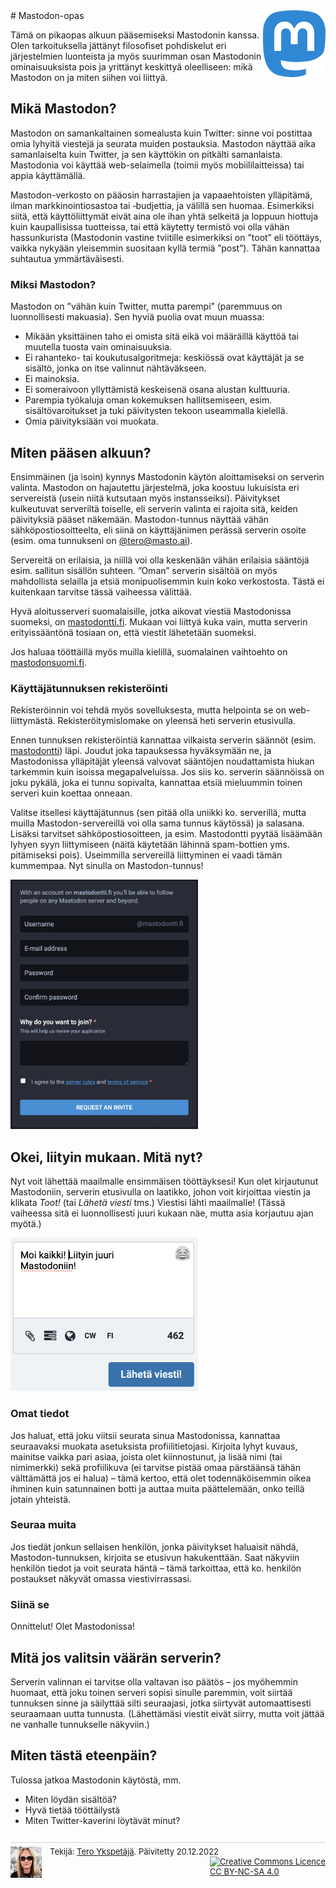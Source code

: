<img src="img/mastodon_logo.png" alt="Mastodon logo" style="float: right; width: 100px">
# Mastodon-opas

Tämä on pikaopas alkuun pääsemiseksi Mastodonin kanssa. Olen tarkoituksella jättänyt filosofiset pohdiskelut eri järjestelmien luonteista ja myös suurimman osan Mastodonin ominaisuuksista pois ja yrittänyt keskittyä oleelliseen: mikä Mastodon on ja miten siihen voi liittyä.

## Mikä Mastodon?

Mastodon on samankaltainen somealusta kuin Twitter: sinne voi postittaa omia lyhyitä viestejä ja seurata muiden postauksia. Mastodon näyttää aika samanlaiselta kuin Twitter, ja sen käyttökin on pitkälti samanlaista. Mastodonia voi käyttää web-selaimella (toimii myös mobiililaitteissa) tai appia käyttämällä.

Mastodon-verkosto on pääosin harrastajien ja vapaaehtoisten ylläpitämä, ilman markkinointiosastoa tai ‑budjettia, ja välillä sen huomaa. Esimerkiksi siitä, että käyttöliittymät eivät aina ole ihan yhtä selkeitä ja loppuun hiottuja kuin kaupallisissa tuotteissa, tai että käytetty termistö voi olla vähän hassunkurista (Mastodonin vastine tviitille esimerkiksi on ”toot” eli tööttäys, vaikka nykyään yleisemmin suositaan kyllä termiä ”post”). Tähän kannattaa suhtautua ymmärtäväisesti.

### Miksi Mastodon?

Mastodon on ”vähän kuin Twitter, mutta parempi” (paremmuus on luonnollisesti makuasia). Sen hyviä puolia ovat muun muassa:

- Mikään yksittäinen taho ei omista sitä eikä voi määräillä käyttöä tai muutella tuosta vain ominaisuuksia.
- Ei rahanteko- tai koukutusalgoritmeja: keskiössä ovat käyttäjät ja se sisältö, jonka on itse valinnut nähtäväkseen.
- Ei mainoksia.
- Ei someraivoon yllyttämistä keskeisenä osana alustan kulttuuria.
- Parempia työkaluja oman kokemuksen hallitsemiseen, esim. sisältövaroitukset ja tuki päivitysten tekoon useammalla kielellä.
- Omia päivityksiään voi muokata.

## Miten pääsen alkuun?

Ensimmäinen (ja isoin) kynnys Mastodonin käytön aloittamiseksi on serverin valinta. Mastodon on hajautettu järjestelmä, joka koostuu lukuisista eri servereistä (usein niitä kutsutaan myös instansseiksi). Päivitykset kulkeutuvat serveriltä toiselle, eli serverin valinta ei rajoita sitä, keiden päivityksiä pääset näkemään. Mastodon-tunnus näyttää vähän sähköpostiosoitteelta, eli siinä on käyttäjänimen perässä serverin osoite (esim. oma tunnukseni on [@tero@masto.ai](https://masto.ai/@tero)).

Servereitä on erilaisia, ja niillä voi olla keskenään vähän erilaisia sääntöjä esim. sallitun sisällön suhteen. ”Oman” serverin sisältöä on myös mahdollista selailla ja etsiä monipuolisemmin kuin koko verkostosta. Tästä ei kuitenkaan tarvitse tässä vaiheessa välittää.

Hyvä aloitusserveri suomalaisille, jotka aikovat viestiä Mastodonissa suomeksi, on [mastodontti.fi](https://mastodontti.fi/about). Mukaan voi liittyä kuka vain, mutta serverin erityissääntönä tosiaan on, että viestit lähetetään suomeksi.

Jos haluaa tööttäillä myös muilla kielillä, suomalainen vaihtoehto on [mastodonsuomi.fi](https://mastodonsuomi.fi/about).

### Käyttäjätunnuksen rekisteröinti

Rekisteröinnin voi tehdä myös sovelluksesta, mutta helpointa se on web-liittymästä. Rekisteröitymislomake on yleensä heti serverin etusivulla.

Ennen tunnuksen rekisteröintiä kannattaa vilkaista serverin säännöt (esim. [mastodontti](https://mastodontti.fi/about/more)) läpi. Joudut joka tapauksessa hyväksymään ne, ja Mastodonissa ylläpitäjät yleensä valvovat sääntöjen noudattamista hiukan tarkemmin kuin isoissa megapalveluissa. Jos siis ko. serverin säännöissä on joku pykälä, joka ei tunnu sopivalta, kannattaa etsiä mieluummin toinen serveri kuin koettaa onneaan.

Valitse itsellesi käyttäjätunnus (sen pitää olla uniikki ko. serverillä, mutta muilla Mastodon-servereillä voi olla sama tunnus käytössä) ja salasana. Lisäksi tarvitset sähköpostiosoitteen, ja esim. Mastodontti pyytää lisäämään lyhyen syyn liittymiseen (näitä käytetään lähinnä spam-bottien yms. pitämiseksi pois). Useimmilla servereillä liittyminen ei vaadi tämän kummempaa. Nyt sinulla on Mastodon-tunnus!

<a href="img/tunnuksen_luonti.png">
  <img src="img/tunnuksen_luonti.png" width="300px" alt="Lomake uuden tunnuksen luomiseen">
</a>

## Okei, liityin mukaan. Mitä nyt?

Nyt voit lähettää maailmalle ensimmäisen tööttäyksesi! Kun olet kirjautunut Mastodoniin, serverin etusivulla on laatikko, johon voit kirjoittaa viestin ja klikata _Toot!_ (tai _Lähetä viesti_ tms.) Viestisi lähti maailmalle! (Tässä vaiheessa sitä ei luonnollisesti juuri kukaan näe, mutta asia korjautuu ajan myötä.)

<a href="img/ensimmainen_viesti.png">
  <img src="img/ensimmainen_viesti.png" width="300px" alt="Lomake tööttäyksen lähetykseen">
</a>

### Omat tiedot

Jos haluat, että joku viitsii seurata sinua Mastodonissa, kannattaa seuraavaksi muokata asetuksista profiilitietojasi. Kirjoita lyhyt kuvaus, mainitse vaikka pari asiaa, joista olet kiinnostunut, ja lisää nimi (tai nimimerkki) sekä profiilikuva (ei tarvitse pistää omaa pärstäänsä tähän välttämättä jos ei halua) – tämä kertoo, että olet todennäköisemmin oikea ihminen kuin satunnainen botti ja auttaa muita päättelemään, onko teillä jotain yhteistä.

### Seuraa muita

Jos tiedät jonkun sellaisen henkilön, jonka päivitykset haluaisit nähdä, Mastodon-tunnuksen, kirjoita se etusivun hakukenttään. Saat näkyviin henkilön tiedot ja voit seurata häntä – tämä tarkoittaa, että ko. henkilön postaukset näkyvät omassa viestivirrassasi.

### Siinä se

Onnittelut! Olet Mastodonissa!

## Mitä jos valitsin väärän serverin?

Serverin valinnan ei tarvitse olla valtavan iso päätös – jos myöhemmin huomaat, että joku toinen serveri sopisi sinulle paremmin, voit siirtää tunnuksen sinne ja säilyttää silti seuraajasi, jotka siirtyvät automaattisesti seuraamaan uutta tunnusta. (Lähettämäsi viestit eivät siirry, mutta voit jättää ne vanhalle tunnukselle näkyviin.)

## Miten tästä eteenpäin?

Tulossa jatkoa Mastodonin käytöstä, mm.

- Miten löydän sisältöä?
- Hyvä tietää tööttäilystä
- Miten Twitter-kaverini löytävät minut?

<footer style="margin-top: 2em; font-size: small; border-top: 1px solid lightgrey; padding-top: .5em;">
<img src="img/me.png" style="width: 50px; float: left; margin-right: 1em" alt="My Mastodon profile picture">
Tekijä: <a href="https://masto.ai/@tero" rel="me" title="My Mastodon page">Tero Ykspetäjä</a>.
Päivitetty 20.12.2022

<div style="float: right;">
<a rel="license" href="http://creativecommons.org/licenses/by-nc-sa/4.0/"><img alt="Creative Commons Licence" style="border-width:0" src="https://i.creativecommons.org/l/by-nc-sa/4.0/88x31.png" /></a><br /><a rel="license" href="http://creativecommons.org/licenses/by-nc-sa/4.0/">CC BY-NC-SA 4.0</a>
</div>
</footer>
